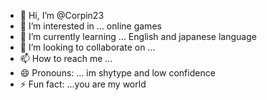 - 👋 Hi, I’m @Corpin23
- 👀 I’m interested in ... online games
- 🌱 I’m currently learning ... English and japanese language 
- 💞️ I’m looking to collaborate on ...
- 📫 How to reach me ...
- 😄 Pronouns: ... im shytype and low confidence 
- ⚡ Fun fact: ...you are my world 

<!---
Corpin23/Corpin23 is a ✨ special ✨ repository because its `README.md` (this file) appears on your GitHub profile.
You can click the Preview link to take a look at your changes.
--->
